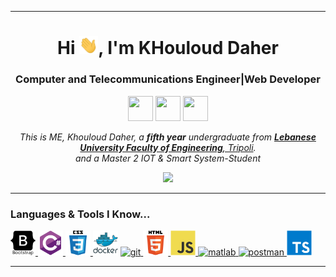 <hr>
<h1 align="center">Hi <img src="https://raw.githubusercontent.com/ABSphreak/ABSphreak/master/gifs/Hi.gif" width="30px">, I'm KHouloud Daher</h1>
<h3 align="center">Computer and Telecommunications Engineer|Web Developer</h3>
<p align="center">
  <a href="https://www.linkedin.com/in/Khouloud-Daher" alt="Linkedin"><img src="https://cdn-icons-png.flaticon.com/128/1384/1384088.png" height="40" width="40"></a>
  <a href = "mailto: khoulouddaher0@gmail.com"alt="Gmail"><img src="https://cdn-icons-png.flaticon.com/128/561/561127.png" height="40" width="40" /></a>
  <a href="https://github.com/KhouloudDaher/" alt="GitHub"><img src="https://cdn-icons-png.flaticon.com/128/25/25657.png" height="40" width="40"></a>
</p>
</p>
<p align="center">
  <em>
    This is ME, Khouloud Daher, a <b>fifth year</b> undergraduate from <a href="http://www.ulfg.ul.edu.lb/"> <b>Lebanese University Faculty of Engineering</b>, Tripoli</a>. <br>
     and a Master 2 IOT & Smart System-Student 
  
  </em> 
  <br>
 
</p>

<p align="center"> 
  <img src="https://profile-counter.glitch.me/KhouloudDaher/count.svg" />
</p>
<hr>
<h3>Languages & Tools I Know...</h3>
<p align="left">
  
<p align="left">
  <a href="https://getbootstrap.com" target="_blank"> <img src="https://raw.githubusercontent.com/devicons/devicon/master/icons/bootstrap/bootstrap-plain-wordmark.svg" alt="bootstrap" width="40" height="40"/> </a>
  <a href="https://www.w3schools.com/cs/" target="_blank"> <img src="https://raw.githubusercontent.com/devicons/devicon/master/icons/csharp/csharp-original.svg" alt="csharp" width="40" height="40"/> </a> 
  <a href="https://www.w3schools.com/css/" target="_blank"> <img src="https://raw.githubusercontent.com/devicons/devicon/master/icons/css3/css3-original-wordmark.svg" alt="css3" width="40" height="40"/> </a> 
  <a href="https://www.docker.com/" target="_blank"> <img src="https://raw.githubusercontent.com/devicons/devicon/master/icons/docker/docker-original-wordmark.svg" alt="docker" width="40" height="40"/></a>
  <a href="https://git-scm.com/" target="_blank"> <img src="https://www.vectorlogo.zone/logos/git-scm/git-scm-icon.svg" alt="git" width="40" height="40"/> </a>
  <a href="https://www.w3.org/html/" target="_blank"> <img src="https://raw.githubusercontent.com/devicons/devicon/master/icons/html5/html5-original-wordmark.svg" alt="html5" width="40" height="40"/> </a>
  <a href="https://developer.mozilla.org/en-US/docs/Web/JavaScript" target="_blank"> <img src="https://raw.githubusercontent.com/devicons/devicon/master/icons/javascript/javascript-original.svg" alt="javascript" width="40" height="40"/> </a> 
  <a href="https://www.mathworks.com/" target="_blank"> <img src="https://icons.iconarchive.com/icons/alecive/flatwoken/128/Apps-Matlab-icon.png" alt="matlab" width="40" height="40"/> </a>
  <a href="https://postman.com" target="_blank"> <img src="https://www.vectorlogo.zone/logos/getpostman/getpostman-icon.svg" alt="postman" width="40" height="40"/> </a> 
  <a href="https://www.typescriptlang.org/" target="_blank"> <img src="https://raw.githubusercontent.com/devicons/devicon/master/icons/typescript/typescript-original.svg" alt="typescript" width="40" height="40"/> </a> 
</p>
  <hr>
  

